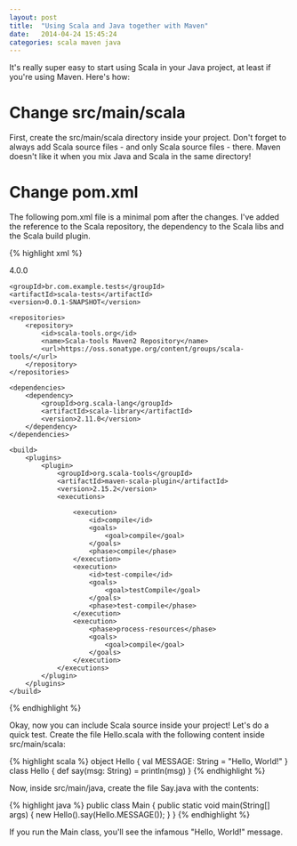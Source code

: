 ```yaml
---
layout: post
title:  "Using Scala and Java together with Maven"
date:   2014-04-24 15:45:24
categories: scala maven java
---
```


It's really super easy to start using Scala in your Java project, at least if you're using Maven. Here's how:


# Change src/main/scala

First, create the src/main/scala directory inside your project. Don't forget to always add Scala source files - and only Scala source files - there. Maven doesn't like it when you mix Java and Scala in the same directory!

# Change pom.xml

The following pom.xml file is a minimal pom after the changes. I've added the reference to the Scala repository, the dependency to the Scala libs and the Scala build plugin.

{% highlight xml %}
<?xml version="1.0" encoding="UTF-8"?>
<project xmlns="http://maven.apache.org/POM/4.0.0"
         xmlns:xsi="http://www.w3.org/2001/XMLSchema-instance"
         xsi:schemaLocation="http://maven.apache.org/POM/4.0.0 http://maven.apache.org/xsd/maven-4.0.0.xsd">
    <modelVersion>4.0.0</modelVersion>

    <groupId>br.com.example.tests</groupId>
    <artifactId>scala-tests</artifactId>
    <version>0.0.1-SNAPSHOT</version>

    <repositories>
        <repository>
            <id>scala-tools.org</id>
            <name>Scala-tools Maven2 Repository</name>
            <url>https://oss.sonatype.org/content/groups/scala-tools/</url>
        </repository>
    </repositories>

    <dependencies>
        <dependency>
            <groupId>org.scala-lang</groupId>
            <artifactId>scala-library</artifactId>
            <version>2.11.0</version>
        </dependency>
    </dependencies>

    <build>
        <plugins>
            <plugin>
                <groupId>org.scala-tools</groupId>
                <artifactId>maven-scala-plugin</artifactId>
                <version>2.15.2</version>
                <executions>

                    <execution>
                        <id>compile</id>
                        <goals>
                            <goal>compile</goal>
                        </goals>
                        <phase>compile</phase>
                    </execution>
                    <execution>
                        <id>test-compile</id>
                        <goals>
                            <goal>testCompile</goal>
                        </goals>
                        <phase>test-compile</phase>
                    </execution>
                    <execution>
                        <phase>process-resources</phase>
                        <goals>
                            <goal>compile</goal>
                        </goals>
                    </execution>
                </executions>
            </plugin>
        </plugins>
    </build>
</project>
{% endhighlight %}

Okay, now you can include Scala source inside your project! Let's do a quick test. Create the file Hello.scala with the following content inside src/main/scala:

{% highlight scala %}
object Hello {
  val MESSAGE: String = "Hello, World!"
}
class Hello {
  def say(msg: String) = println(msg)
}
{% endhighlight %}

Now, inside src/main/java, create the file Say.java with the contents:

{% highlight java %}
public class Main {
    public static void main(String[] args) {
        new Hello().say(Hello.MESSAGE());
    }
}
{% endhighlight %}

If you run the Main class, you'll see the infamous "Hello, World!" message.
